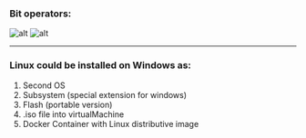 ### Bit operators:

![alt](https://techvidvan.com/tutorials/wp-content/uploads/sites/2/2019/12/types-of-bitwise-operators.jpg)
![alt](https://miro.medium.com/max/544/1*xIxbMeCIPufBSCAEIKAG9A.png)

---

### Linux could be installed on Windows as:

1. Second OS
2. Subsystem (special extension for windows)
3. Flash (portable version)
4. .iso file into virtualMachine
5. Docker Container with Linux distributive image
